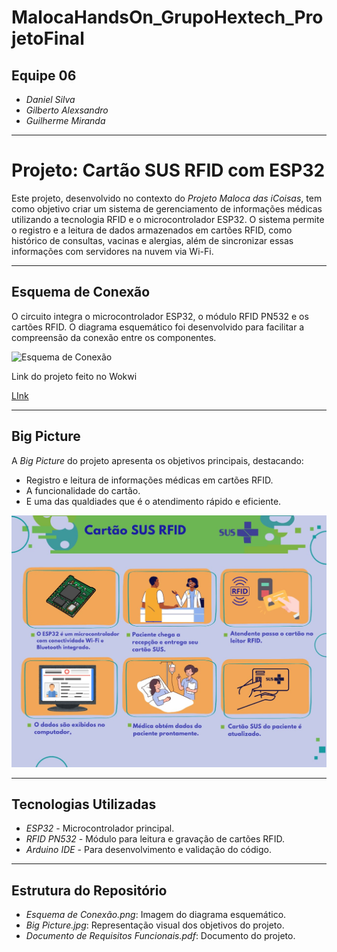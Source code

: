 # MalocaHandsOn_GrupoHextech_ProjetoFinal

## Equipe 06  
- *Daniel Silva*  
- *Gilberto Alexsandro*  
- *Guilherme Miranda*  

---

# Projeto: Cartão SUS RFID com ESP32  

Este projeto, desenvolvido no contexto do *Projeto Maloca das iCoisas*, tem como objetivo criar um sistema de gerenciamento de informações médicas utilizando a tecnologia RFID e o microcontrolador ESP32. O sistema permite o registro e a leitura de dados armazenados em cartões RFID, como histórico de consultas, vacinas e alergias, além de sincronizar essas informações com servidores na nuvem via Wi-Fi.  

---

## Esquema de Conexão  
O circuito integra o microcontrolador ESP32, o módulo RFID PN532 e os cartões RFID. O diagrama esquemático foi desenvolvido para facilitar a compreensão da conexão entre os componentes.  

![Esquema de Conexão](Aula%2005/Esquema%20de%20Conexão.png)  

Link do projeto feito no Wokwi

[LInk](https://wokwi.com/projects/417202551334105089)  

---

## Big Picture  
A *Big Picture* do projeto apresenta os objetivos principais, destacando:  
- Registro e leitura de informações médicas em cartões RFID.  
- A funcionalidade do cartão.  
- E uma das qualdiades que é o atendimento rápido e eficiente.  

![Big Picture](Aula%2005/Big%20Picture.jpg)  

---

## Tecnologias Utilizadas  
- *ESP32* - Microcontrolador principal.  
- *RFID PN532* - Módulo para leitura e gravação de cartões RFID.  
- *Arduino IDE* - Para desenvolvimento e validação do código.  

---

## Estrutura do Repositório  
- *Esquema de Conexão.png*: Imagem do diagrama esquemático.  
- *Big Picture.jpg*: Representação visual dos objetivos do projeto.  
- *Documento de Requisitos Funcionais.pdf*: Documento do projeto.  
